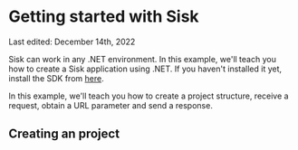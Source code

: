 # Getting started with Sisk

<span class="text-date">
    Last edited: December 14th, 2022
</span>

Sisk can work in any .NET environment. In this example, we'll teach you how to create a Sisk application using .NET. If you haven't installed it yet, install the SDK from [here](https://dotnet.microsoft.com/en-us/download/dotnet/7.0).

In this example, we'll teach you how to create a project structure, receive a request, obtain a URL parameter and send a response.

## Creating an project

